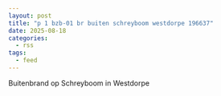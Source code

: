 ```yaml
---
layout: post
title: "p 1 bzb-01 br buiten schreyboom westdorpe 196637"
date: 2025-08-18
categories: 
  - rss
tags: 
  - feed
---
```


Buitenbrand op Schreyboom in Westdorpe
